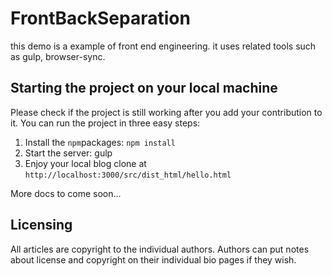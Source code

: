 # FrontBackSeparation
this demo is a example of front end engineering. it uses related tools such as gulp, browser-sync.
## Starting the project on your local machine

Please check if the project is still working after you add your contribution to it. You can run the project in three easy steps:

1. Install the `npm`packages: `npm install`
2. Start the server: gulp
3. Enjoy your local blog clone at `http://localhost:3000/src/dist_html/hello.html`

More docs to come soon...

## Licensing

All articles are copyright to the individual authors.  Authors can put notes about license and copyright on their individual bio pages if they wish.
